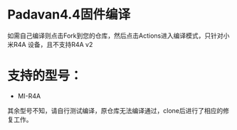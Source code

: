 # Padavan4.4固件编译

如需自己编译则点击Fork到您的仓库，然后点击Actions进入编译模式，只针对小米R4A 设备，且不支持R4A v2
# 支持的型号：
 - MI-R4A

其余型号不知，请自行测试编译，原仓库无法编译通过，clone后进行了相应的修复工作。


